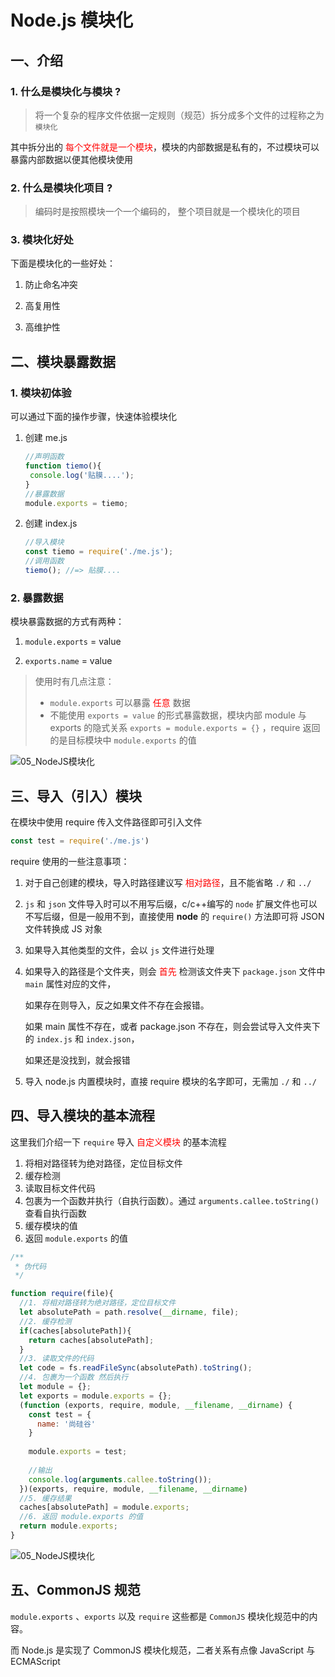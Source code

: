 # Node.js 模块化

## 一、介绍

### 1. 什么是模块化与模块 ?

> 将一个复杂的程序文件依据一定规则（规范）拆分成多个文件的过程称之为 `模块化`

其中拆分出的 <span style="color:red">每个文件就是一个模块</span>，模块的内部数据是私有的，不过模块可以暴露内部数据以便其他模块使用

### 2. 什么是模块化项目 ?

> 编码时是按照模块一个一个编码的， 整个项目就是一个模块化的项目

### 3. 模块化好处

下面是模块化的一些好处：

1. 防止命名冲突

2. 高复用性

3. 高维护性

## 二、模块暴露数据

### 1. 模块初体验

可以通过下面的操作步骤，快速体验模块化

1. 创建 me.js

   ```js
   //声明函数
   function tiemo(){
   	console.log('贴膜....');
   }
   //暴露数据
   module.exports = tiemo;
   ```

2. 创建 index.js

   ```js
   //导入模块
   const tiemo = require('./me.js');
   //调用函数
   tiemo(); //=> 贴膜....
   ```


### 2. 暴露数据

模块暴露数据的方式有两种：

1. `module.exports` = value

2. `exports.name` = value

> 使用时有几点注意：
>
> - `module.exports` 可以暴露 <span style="color:red">任意</span> 数据
> - 不能使用 `exports = value` 的形式暴露数据，模块内部 module 与 exports 的隐式关系
>   `exports = module.exports = {}` ，require 返回的是目标模块中 `module.exports` 的值

![05_NodeJS模块化](./images/export.jpg)

## 三、导入（引入）模块

在模块中使用 require 传入文件路径即可引入文件

```js
const test = require('./me.js')
```

require 使用的一些注意事项：

1. 对于自己创建的模块，导入时路径建议写 <span style="color:red">相对路径</span>，且不能省略 `./` 和 `../`

2. `js` 和 `json` 文件导入时可以不用写后缀，c/c++编写的 `node` 扩展文件也可以不写后缀，但是一般用不到，直接使用 **node** 的 `require()` 方法即可将 JSON 文件转换成 JS 对象
   
3. 如果导入其他类型的文件，会以 `js` 文件进行处理

4. 如果导入的路径是个文件夹，则会 <span style="color:red">首先</span> 检测该文件夹下 `package.json` 文件中 `main` 属性对应的文件，
   
   如果存在则导入，反之如果文件不存在会报错。
   
   如果 main 属性不存在，或者 package.json 不存在，则会尝试导入文件夹下的 `index.js` 和
   `index.json`，
   
   如果还是没找到，就会报错
   
5. 导入 node.js 内置模块时，直接 require 模块的名字即可，无需加 `./` 和 `../`

    

## 四、导入模块的基本流程

这里我们介绍一下 `require` 导入 <span style="color:red">自定义模块</span> 的基本流程

1. 将相对路径转为绝对路径，定位目标文件
2. 缓存检测
3. 读取目标文件代码
4. 包裹为一个函数并执行（自执行函数）。通过 `arguments.callee.toString()` 查看自执行函数
5. 缓存模块的值
6. 返回 `module.exports` 的值

```js
/**
 * 伪代码
 */

function require(file){
  //1. 将相对路径转为绝对路径，定位目标文件
  let absolutePath = path.resolve(__dirname, file);
  //2. 缓存检测
  if(caches[absolutePath]){
    return caches[absolutePath];
  }
  //3. 读取文件的代码
  let code = fs.readFileSync(absolutePath).toString();
  //4. 包裹为一个函数 然后执行
  let module = {};
  let exports = module.exports = {};
  (function (exports, require, module, __filename, __dirname) {
    const test = {
      name: '尚硅谷'
    }
  
    module.exports = test;
  
    //输出
    console.log(arguments.callee.toString());
  })(exports, require, module, __filename, __dirname)
  //5. 缓存结果
  caches[absolutePath] = module.exports;
  //6. 返回 module.exports 的值
  return module.exports;
}
```



![05_NodeJS模块化](./images/module.jpg)

## 五、CommonJS 规范

`module.exports` 、`exports` 以及 `require` 这些都是 `CommonJS` 模块化规范中的内容。

而 Node.js 是实现了 CommonJS 模块化规范，二者关系有点像 JavaScript 与 ECMAScript
